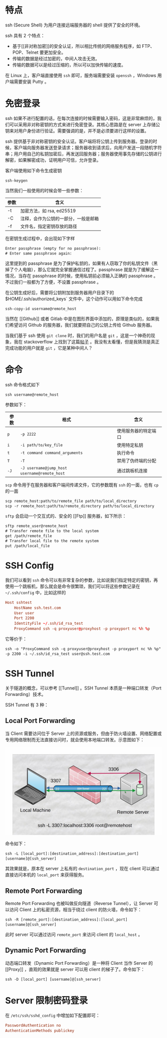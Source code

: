 # 特点

ssh (Secure Shell) 为用户连接远端服务器的 shell 提供了安全的环境。

ssh 具有 2 个特点：

- 基于[[非对称加密]]的安全认证，所以相比传统的网络服务程序，如 FTP、POP、Telnet 要更加安全。
- 传输的数据是经过加密的，中间人攻击无效。
- 传输的数据可以是经过压缩的，所以可以加快传输的速度。

在 Linux 上，客户端直接使用 `ssh` 即可，服务端需要安装 `openssh` ，Windows 用户端需要安装 Putty 。

# 免密登录

ssh 如果不进行配置的话，在每次连接的时候需要输入密码，这是非常麻烦的，我们可以采用非对称密钥的方式来进行免密登录。其核心思路是在 server 上存储公钥来对用户身份进行验证。需要强调的是，并不是必须要进行这样的设置。

ssh 提供基于非对称密钥的安全认证。客户端将将公钥上传到服务器。登录的时候，客户端向服务器发送登录请求；服务器收到请求后，向用户发送一段随机字符串；用户用自己的私钥加密后，再发送回服务器；服务器使用事先存储的公钥进行解密，如果解密成功，证明用户可信，允许登录。

客户端使用如下命令生成密钥

``` shell
ssh-keygen
```

当然我们一般使用的时候会带一些参数：

| 参数 | 含义                                 |
|------|--------------------------------------|
| -t   | 加密方法，如 rsa, ed25519            |
| -C   | 注释，会作为公钥的一部分，一般是邮箱 |
| -f   | 文件名，指定密钥存放的路径           |

在密钥生成过程中，会出现如下字样

``` text
Enter passphrase (empty for no passphrase):
# Enter same passphrase again:
```

这里提到的 passphrase 是为了保护私钥的，如果有人窃取了你的私钥文件（黑掉了个人电脑），那么它就完全掌握通信过程了。passphrase 就是为了缓解这一情况，当存在 passphrase 的时候，使用私钥前必须输入正确的 passphrase 。不过我们一般都为了方便，不设置 passphrase 。

在公钥生成好后，需要将公钥附加到服务器用户目录下的$HOME/.ssh/authorized_keys` 文件中，这个动作可以用如下命令完成

``` shell
ssh-copy-id username@remote_host
```

当然在 [[Github]] 或者 Gitlab 中是在图形界面中添加的，原理是类似的，如果我们希望访问 Github 的服务器，我们就要把自己的公钥上传给 Github 服务器。

当我们基于 ssh 使用 `git clone` 时，我们的用户名是 `git` ，这是一个神奇的现象，我在 stackoverflow 上找到了这篇[帖子](https://stackoverflow.com/questions/47664768/why-does-git-using-ssh-use-git-as-a-username) 。我没有太看懂，但是我猜测是真正完成功能的用户就是 `git` ，它是某种中间人？

# 命令

ssh 命令格式如下

``` shell
ssh username@remote_host
```

参数如下：

| 参数 | 格式                                         | 含义                 |
|------|----------------------------------------------|----------------------|
| `p`  | `-p 2222`                                    | 使用服务器的特定端口 |
| `i`  | `-i path/to/key_file`                        | 使用特定私钥         |
| `t`  | `-t command command_arguments`               | 执行命令             |
| `T`  | `-T`                                         | 禁用了伪终端的分配   |
| `-J` | `-J username@jump_host username@remote_host` | 通过跳板机连接       |

`scp` 命令用于在服务器和客户端间传递文件，它的参数既有 `ssh` 的一面，也有 `cp` 的一面

``` shell
scp remote_host:path/to/remote_file path/to/local_directory
scp -r remote_host:path/to/remote_directory path/to/local_directory
```

`sftp` 会启动一个交互式的、安全的 [[Ftp]] 服务器，如下所示：

``` shell
sftp remote_user@remote_host
# Transfer remote file to the local system
get /path/remote_file
# Transfer local file to the remote system
put /path/local_file
```

# SSH Config

我们可以看到 `ssh` 命令可以有非常复杂的参数，比如说我们指定特定的密钥，再使用一个跳板机，那么就会是命令很繁琐，我们可以将这些参数记录在 `~/.ssh/config` 中，比如这样的

``` conf
Host sshtest
    HostName ssh.test.com
    User user
    Port 2200
    IdentityFile ~/.ssh/id_rsa_test
    ProxyCommand ssh -q proxyuser@proxyhost -p proxyport nc %h %p
```

它等价于：

``` shell
ssh -o "ProxyCommand ssh -q proxyuser@proxyhost -p proxyport nc %h %p" -p 2200 -i ~/.ssh/id_rsa_test user@ssh.test.com
```

# SSH Tunnel

关于隧道的概念，可以参考 [[Tunnel]] 。SSH Tunnel 本质是一种端口转发（Port Forwarding）技术。

SSH Tunnel 有 3 种：

## Local Port Forwarding

当 Client 需要访问位于 Server 上的资源或服务，但由于防火墙设置、网络配置或专用网络限制而无法直接访问时，就会使用本地端口转发。示意图如下：

![](img/clipboard-20241111T170222.png)

命令如下：

``` shell
ssh -L [local_port]:[destination_address]:[destination_port] [username]@[ssh_server]
```

其效果就是，原本在 server 上私有的 `destination_port` ，现在 client 可以通过直接访问本机的 `local_port` 来获得服务。

## Remote Port Forwarding

Remote Port Forwarding 也被叫做反向隧道（Reverse Tunnel），让 Server 可以访问 Client 上的私密资源，相当于绕过 client 的防火墙，命令如下：

``` shell
ssh -R [remote_port]:[destination_address]:[local_port] [username]@[ssh_server]
```

此时 server 可以通过访问 `remote_port` 来访问 client 的 `local_host` 。

## Dynamic Port Forwarding

动态端口转发（Dynamic Port Forwarding）是一种将 Client 当作 Server 的 [[Proxy]] ，直观的效果就是 server 可以用 client 的梯子了。命令如下：

``` shell
ssh -D [local_port] [username]@[ssh_server]
```

# Server 限制密码登录

在 `/etc/ssh/sshd_config` 中增加如下配置即可：

``` conf
PasswordAuthentication no
AuthenticationMethods publickey
```

